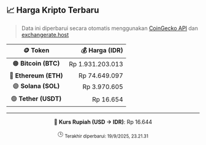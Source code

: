 

<!-- HARGA_KRIPTO -->
## 📈 Harga Kripto Terbaru

> Data ini diperbarui secara otomatis menggunakan [CoinGecko API](https://www.coingecko.com/) dan [exchangerate.host](https://exchangerate.host/)

<div align="center">

| 🪙 Token | 💰 Harga (IDR) |
|:------:|---------------:|
| 🟠 **Bitcoin (BTC)**   | Rp 1.931.203.013 |
| 🔵 **Ethereum (ETH)**  | Rp 74.649.097 |
| 🟣 **Solana (SOL)**    | Rp 3.970.605 |
| 🟢 **Tether (USDT)**   | Rp 16.654 |

---

💱 **Kurs Rupiah (USD → IDR)**: Rp 16.644

🕒 <sub>Terakhir diperbarui: 19/9/2025, 23.21.31</sub>

</div>
<!-- /HARGA_KRIPTO -->
